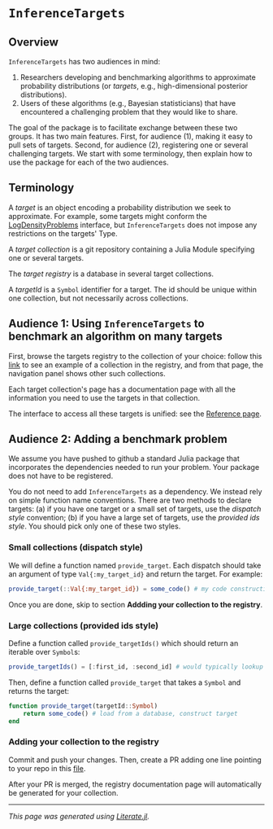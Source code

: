 # `InferenceTargets`

## Overview

`InferenceTargets` has two audiences in mind:

1. Researchers developing and benchmarking algorithms to approximate probability distributions (or *targets*, e.g., high-dimensional posterior distributions).
2. Users of these algorithms (e.g., Bayesian statisticians) that have encountered a challenging problem that they would like to share.

The goal of the package is to facilitate exchange between these two groups.
It has two main features. First, for audience (1), making it easy to pull sets of targets.
Second, for audience (2), registering one or several challenging targets.
We start with some terminology, then explain how to use the package for each of the two audiences.

## Terminology

A *target* is an object encoding a probability distribution we seek to approximate.
For example, some targets might conform the [LogDensityProblems](https://github.com/tpapp/LogDensityProblems.jl)
interface, but `InferenceTargets` does not impose any restrictions on the targets' Type.

A *target collection* is a git repository containing a Julia Module specifying one or several targets.

The *target registry* is a database in  several target collections.

A *targetId* is a `Symbol` identifier for a target. The id should be unique within one collection,
but not necessarily across collections.

## Audience 1: Using `InferenceTargets` to benchmark an algorithm on many targets

First, browse the targets registry to the collection of your choice: follow
this [link](https://julia-tempering.github.io/InferenceTargets/dev/generated/PosteriorDBTargets) to see
an example of a collection in the registry, and from that page, the navigation panel shows other such collections.

Each target collection's page has a documentation page with all the information you need to use the targets
in that collection.

The interface to access all these targets is unified: see the [Reference page](https://julia-tempering.github.io/InferenceTargets/dev/reference).

## Audience 2: Adding a benchmark problem

We assume you have pushed to github a standard Julia package that incorporates the dependencies needed to run
your problem. Your package does not have to be registered.

You do not need to add `InferenceTargets` as a dependency. We instead rely on simple function name conventions.
There are two methods to declare targets: (a) if you have one target or a small set of targets, use the *dispatch style*
convention; (b) if you have a large set of targets, use the *provided ids style*. You should pick only one of
these two styles.

### Small collections (dispatch style)

We will define a function named `provide_target`. Each dispatch should take an argument of type `Val{:my_target_id}`
and return the target. For example:

````julia
provide_target(::Val{:my_target_id}) = some_code() # my code constructing a target
````

Once you are done, skip to section **Addding your collection to the registry**.

### Large collections (provided ids style)

Define a function called `provide_targetIds()` which should return an iterable over `Symbol`s:

````julia
provide_targetIds() = [:first_id, :second_id] # would typically lookup in a database
````

Then, define a function called `provide_target` that takes a `Symbol` and returns the target:

````julia
function provide_target(targetId::Symbol)
    return some_code() # load from a database, construct target
end
````

### Adding your collection to the registry

Commit and push your changes. Then, create a PR adding one line pointing to your repo in this
[file](https://github.com/Julia-Tempering/InferenceTargets/blob/main/src/targets_registry.jl).

After your PR is  merged, the registry documentation page will automatically be generated for your collection.

---

*This page was generated using [Literate.jl](https://github.com/fredrikekre/Literate.jl).*

